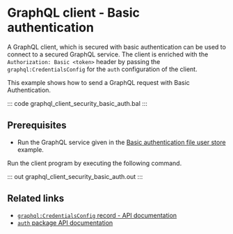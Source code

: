 # GraphQL client - Basic authentication

A GraphQL client, which is secured with basic authentication can be used to connect to a secured GraphQL service. The client is enriched with the `Authorization: Basic <token>` header by passing the `graphql:CredentialsConfig` for the `auth` configuration of the client.

This example shows how to send a GraphQL request with Basic Authentication.

::: code graphql_client_security_basic_auth.bal :::

## Prerequisites
- Run the GraphQL service given in the [Basic authentication file user store](/learn/by-example/graphql-service-basic-auth-file-user-store) example.

Run the client program by executing the following command.

::: out graphql_client_security_basic_auth.out :::

## Related links
- [`graphql:CredentialsConfig` record - API documentation](https://lib.ballerina.io/ballerina/graphql/latest/records/CredentialsConfig)
- [`auth` package API documentation](https://lib.ballerina.io/ballerina/auth/latest/)
